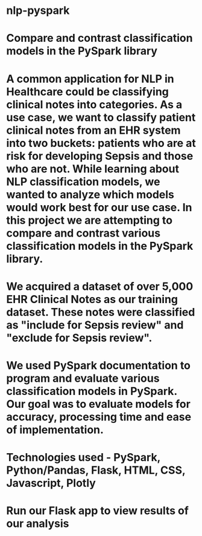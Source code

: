 # nlp-pyspark

# Compare and contrast classification models in the PySpark library

# A common application for NLP in Healthcare could be classifying clinical notes into categories. As a use case, we want to classify patient clinical notes from an EHR system into two buckets: patients who are at risk for developing Sepsis and those who are not. While learning about NLP classification models, we wanted to analyze which models would work best for our use case. In this project we are attempting to compare and contrast various classification models in the PySpark library.

# We acquired a dataset of over 5,000 EHR Clinical Notes as our training dataset. These notes were classified as "include for Sepsis review" and "exclude for Sepsis review".

# We used PySpark documentation to program and evaluate various classification models in PySpark. Our goal was to evaluate models for accuracy, processing time and ease of implementation.

# Technologies used - PySpark, Python/Pandas, Flask, HTML, CSS, Javascript, Plotly

# Run our Flask app to view results of our analysis